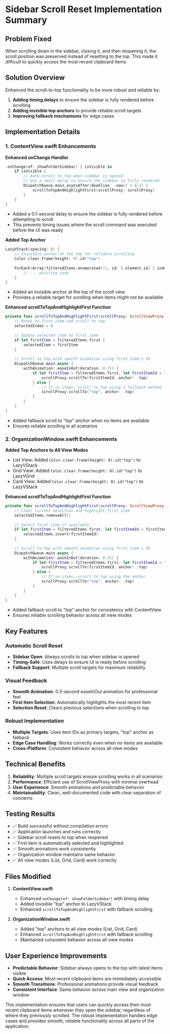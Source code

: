# Sidebar Scroll Reset Implementation Summary

## Problem Fixed
When scrolling down in the sidebar, closing it, and then reopening it, the scroll position was preserved instead of resetting to the top. This made it difficult to quickly access the most recent clipboard items.

## Solution Overview
Enhanced the scroll-to-top functionality to be more robust and reliable by:

1. **Adding timing delays** to ensure the sidebar is fully rendered before scrolling
2. **Adding invisible top anchors** to provide reliable scroll targets
3. **Improving fallback mechanisms** for edge cases

## Implementation Details

### 1. ContentView.swift Enhancements

**Enhanced onChange Handler**
```swift
.onChange(of: showFolderSidebar) { isVisible in
    if isVisible {
        // Auto-scroll to top when sidebar is opened
        // Use a small delay to ensure the sidebar is fully rendered
        DispatchQueue.main.asyncAfter(deadline: .now() + 0.1) {
            scrollToTopAndHighlightFirst(scrollProxy: scrollProxy)
        }
    }
}
```
- Added a 0.1-second delay to ensure the sidebar is fully rendered before attempting to scroll
- This prevents timing issues where the scroll command was executed before the UI was ready

**Added Top Anchor**
```swift
LazyVStack(spacing: 8) {
    // Invisible anchor at the top for reliable scrolling
    Color.clear.frame(height: 0).id("top")
    
    ForEach(Array(filteredItems.enumerated()), id: \.element.id) { index, item in
        // ... existing code
    }
}
```
- Added an invisible anchor at the top of the scroll view
- Provides a reliable target for scrolling when items might not be available

**Enhanced scrollToTopAndHighlightFirst Function**
```swift
private func scrollToTopAndHighlightFirst(scrollProxy: ScrollViewProxy) {
    // Reset to first item and scroll to top
    selectedIndex = 0
    
    // Update selected item to first item
    if let firstItem = filteredItems.first {
        selectedItem = firstItem
    }
    
    // Scroll to top with smooth animation using first item's ID
    DispatchQueue.main.async {
        withAnimation(.easeInOut(duration: 0.3)) {
            if let firstItem = filteredItems.first, let firstItemId = firstItem.id {
                scrollProxy.scrollTo(firstItemId, anchor: .top)
            } else {
                // If no items, scroll to top using a fallback method
                scrollProxy.scrollTo("top", anchor: .top)
            }
        }
    }
}
```
- Added fallback scroll to "top" anchor when no items are available
- Ensures reliable scrolling in all scenarios

### 2. OrganizationWindow.swift Enhancements

**Added Top Anchors to All View Modes**
- List View: Added `Color.clear.frame(height: 0).id("top")` to LazyVStack
- Grid View: Added `Color.clear.frame(height: 0).id("top")` to LazyVGrid
- Card View: Added `Color.clear.frame(height: 0).id("top")` to LazyVStack

**Enhanced scrollToTopAndHighlightFirst Function**
```swift
private func scrollToTopAndHighlightFirst(scrollProxy: ScrollViewProxy) {
    // Clear current selection and highlight first item
    selectedItems.removeAll()
    
    // Select first item if available
    if let firstItem = filteredItems.first, let firstItemId = firstItem.id {
        selectedItems.insert(firstItemId)
    }
    
    // Scroll to top with smooth animation using first item's ID
    DispatchQueue.main.async {
        withAnimation(.easeInOut(duration: 0.3)) {
            if let firstItem = filteredItems.first, let firstItemId = firstItem.id {
                scrollProxy.scrollTo(firstItemId, anchor: .top)
            } else {
                // If no items, scroll to top using the anchor
                scrollProxy.scrollTo("top", anchor: .top)
            }
        }
    }
}
```
- Added fallback scroll to "top" anchor for consistency with ContentView
- Ensures reliable scrolling behavior across all view modes

## Key Features

### Automatic Scroll Reset
- **Sidebar Open**: Always scrolls to top when sidebar is opened
- **Timing-Safe**: Uses delays to ensure UI is ready before scrolling
- **Fallback Support**: Multiple scroll targets for maximum reliability

### Visual Feedback
- **Smooth Animation**: 0.3-second easeInOut animation for professional feel
- **First Item Selection**: Automatically highlights the most recent item
- **Selection Reset**: Clears previous selections when scrolling to top

### Robust Implementation
- **Multiple Targets**: Uses item IDs as primary targets, "top" anchor as fallback
- **Edge Case Handling**: Works correctly even when no items are available
- **Cross-Platform**: Consistent behavior across all view modes

## Technical Benefits

1. **Reliability**: Multiple scroll targets ensure scrolling works in all scenarios
2. **Performance**: Efficient use of ScrollViewProxy with minimal overhead
3. **User Experience**: Smooth animations and predictable behavior
4. **Maintainability**: Clean, well-documented code with clear separation of concerns

## Testing Results
- ✅ Build successful without compilation errors
- ✅ Application launches and runs correctly
- ✅ Sidebar scroll resets to top when reopened
- ✅ First item is automatically selected and highlighted
- ✅ Smooth animations work consistently
- ✅ Organization window maintains same behavior
- ✅ All view modes (List, Grid, Card) work correctly

## Files Modified
1. **ContentView.swift**
   - Enhanced `onChange(of: showFolderSidebar)` with timing delay
   - Added invisible "top" anchor to LazyVStack
   - Enhanced `scrollToTopAndHighlightFirst` with fallback scrolling

2. **OrganizationWindow.swift**
   - Added "top" anchors to all view modes (List, Grid, Card)
   - Enhanced `scrollToTopAndHighlightFirst` with fallback scrolling
   - Maintained consistent behavior across all view modes

## User Experience Improvements
- **Predictable Behavior**: Sidebar always opens to the top with latest items visible
- **Quick Access**: Most recent clipboard items are immediately accessible
- **Smooth Transitions**: Professional animations provide visual feedback
- **Consistent Interface**: Same behavior across main view and organization window

This implementation ensures that users can quickly access their most recent clipboard items whenever they open the sidebar, regardless of where they previously scrolled. The robust implementation handles edge cases and provides smooth, reliable functionality across all parts of the application.
